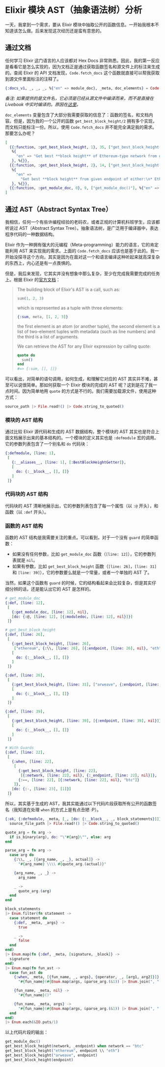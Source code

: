 # Elixir 模块 AST（抽象语法树）分析

一天，我拿到一个需求，要从 Elixir 模块中抽取公开的函数信息。一开始我根本不知道该怎么做。后来发现这次经历还是蛮有意思的。

## 通过文档

任何学习 Elixir 这门语言的人应该都对 Hex Docs 非常熟悉。因此，我的第一反应是看看它是怎么实现的，因为文档正是通过获取函数签名和源文件上的标注来生成的。查阅 Elixir 的 API 文档发现，`Code.fetch_docs` 这个函数就直接可以帮我获取到源文件里面标注的注释了。

```elixir
{:docs_v1, _, _, _, %{"en" => module_doc}, _meta, doc_elements} = Code.fetch_docs(module_or_path)
```

_备注: 如果提供的是文件名，它必须是已经从源文件中编译而来，而不是直接在 Livebook 中实时编译的。原因在[这里](https://elixirforum.com/t/what-is-the-module-name-compiled-in-livebook/49968/2?u=thinkingincrowd)。_

`doc_elements` 变量包含了大部分我需要获取的信息了：函数的签名，和文档内容。但是，因为我的一个公开的函数 `get_best_block_height/2` 拥有多个实现，而文档只能标注一份。所以，使用 `Code.fetch_docs` 并不能完全满足我的需求。那要怎么办呢？

```elixir
[
  {{:function, :get_best_block_height, 1}, 35, ["get_best_block_height(endpoint)"],
   %{
     "en" => "Get best **block height** of Ethereum-type network from given endpoint\n"
   }, %{}},
  {{:function, :get_best_block_height, 2}, 14, ["get_best_block_height(network, endpoint)"],
   %{
     "en" =>
       "Get best **block height** from given endpoint of either:\n* Ethereum\n* Arweave\n\nNot implemented for BTC yet\n"
   }, %{}},
  {{:function, :get_module_doc, 0}, 9, ["get_module_doc()"], %{"en" => "Get module doc\n"}, %{}}
]
```

## 通过 AST（Abstract Syntax Tree）

我相信，任何一个有些许编程经验的老码农，或者正规的计算机科班学生，应该都听说过 AST（Abstract Syntax Tree）。抽象语法树，是广泛用于编译器中，表达程序代码的一种数据结构。

Elixir 作为一种拥有强大的元编程（Meta-programming）能力的语言，它的肯定能利用 AST 来实现我的需求。上面的 `Code.fetch_docs` 应该也是基于此的。我一开始没探寻这个方向，其实是因为在面对这一个和语言编译这种听起来就高深复杂的东西上，内心还是有一点畏惧的。

但是，我后来发现，它其实并没有想象中那么复杂，至少在完成我需要完成的任务上。根据 Elixir 的[官方文档](https://hexdocs.pm/elixir/syntax-reference.html#the-elixir-ast)：

> The building block of Elixir's AST is a call, such as:
> 
> ```elixir
> sum(1, 2, 3)
> ```
> 
> which is represented as a tuple with three elements:
> 
> ```elixir
> {:sum, meta, [1, 2, 3]}
> ```
> 
> the first element is an atom (or another tuple), the second element is a list of two-element tuples with metadata (such as line numbers) and the third is a list of arguments.
> 
> We can retrieve the AST for any Elixir expression by calling quote:
> 
> ```elixir
> quote do
>   sum()
> end
> #=> {:sum, [], []}
> ```

可以看出，对简单的语句调用，如何生成，和理解它对应的 AST 其实并不难，甚至可以说很简单。那如何获取一个 Elixir 模块的完成的 AST 呢？这到是花了我一点时间。因为简单地用 `quote` 的方式是不行的。我们需要加载源文件，使用这种方式：

```elixir
source_path |> File.read!() |> Code.string_to_quoted()
```

### 模块的 AST 结构

通过比较 Elixir 源代码和生成的 AST 数据结构，整个模块的 AST 其实也是符合上面文档展示出来的基本结构的。一个模块的定义其实也是 `:defmodule` 宏的调用。它的参数列表包含了一个别名和 `do` 代码块：

```elixir
{:defmodule, [line: 1],
 [
   {:__aliases__, [line: 1], [:BestBlockHeightGetter]},
   [
     do: {:__block__, [], []}
   ]
 ]}
```

### 代码块的 AST 结构

代码块的 AST 清晰地展示出，它的参数列表包含了每一个属性（以 `:@` 开头），和函数（以 `:def` 开头）。

### 函数的 AST 结构

函数的 AST 结构是我需要关注的重点。可以看到，对于一个没有 `guard` 的简单函数：

* 如果没有任何参数，比如 `get_module_doc` 函数（`[line: 12]`），它的参数列表就是 `nil`。
* 如果有参数，比如 `get_best_block_height` 函数（`[line: 26]`，`[line: 31]` 和 `[line: 39]`），它的参数要么就是一个常量，或者一个单独的 AST 了。

当然，如果这个函数有 `guard` 的时候，它的结构看起来会比较复杂，但是其实仔细分辨的话，还是能认出它的 AST 是怎样的。

```elixir
# get_module_doc
{:def, [line: 12],
 [
   {:get_module_doc, [line: 12], nil},
   [do: {:@, [line: 12], [{:moduledoc, [line: 12], nil}]}]
 ]}

# get_best_block_height
{:def, [line: 26],
 [
   {:get_best_block_height, [line: 26],
    ["ethereum", {:\\, [line: 26], [{:endpoint, [line: 26], nil}, "eth"]}]},
   [
     do: {:__block__, [], []}
   ]
 ]}

{:def, [line: 26],
 [
   {:get_best_block_height, [line: 31], ["arweave", {:endpoint, [line: 26], nil}]},
   [
     do: {:__block__, [], []}
   ]
 ]}

{:def, [line: 39],
 [
   {:get_best_block_height, [line: 39], [{:endpoint, [line: 39], nil}]},
   [
     do: {:__block__, [], []}
   ]
 ]}

# With Guards
{:def, [line: 22],
 [
   {:when, [line: 22],
    [
      {:get_best_block_height, [line: 22],
       [{:network, [line: 22], nil}, {:_endpoint, [line: 22], nil}]},
      {:==, [line: 22], [{:network, [line: 22], nil}, "btc"]}
    ]},
   [do: {:-, [line: 23], [1]}]
 ]}
```

所以，其实基于生成的 AST，我其实能通过以下代码片段获取所有公开的函数签名（我知道在处理 `when` 的方式上是有点丑陋 :P）。

```elixir
{:ok, {:defmodule, _meta, [_, [do: {:__block__, _, block_statements}]]}} =
  source_file_path |> File.read!() |> Code.string_to_quoted()

quote_arg = fn arg ->
  if is_binary(arg), do: "\"#{arg}\"", else: arg
end

parse_arg = fn arg ->
  case arg do
    {:\\, _, [{arg_name, _, _}, actual]} ->
      "#{arg_name} \\\\ #{quote_arg.(actual)}"

    {arg_name, _, _} ->
      arg_name

    _ ->
      quote_arg.(arg)
  end
end

block_statements
|> Enum.filter(fn statement ->
  case statement do
    {:def, _meta, _args} ->
      true

    _ ->
      false
  end
end)
|> Enum.map(fn {:def, _meta, [signature, _block]} ->
  signature
end)
|> Enum.map(fn fun_ast ->
  case fun_ast do
    {:when, _meta, [{fun_name, _, args}, {operator, _, [arg1, arg2]}]} ->
      "#{fun_name}(#{Enum.map(args, &parse_arg.(&1)) |> Enum.join(", ")}) when #{parse_arg.(arg1)} #{operator} #{parse_arg.(arg2)}"

    {fun_name, _meta, nil} ->
      "#{fun_name}()"

    {fun_name, _meta, args} ->
      "#{fun_name}(#{Enum.map(args, &parse_arg.(&1)) |> Enum.join(", ")})"
  end
end)
|> Enum.each(&IO.puts/1)
```

以上代码片段的输出：

```elixir
get_module_doc()
get_best_block_height(network, _endpoint) when network == "btc"
get_best_block_height("ethereum", endpoint \\ "eth")
get_best_block_height("arweave", endpoint)
get_best_block_height(endpoint)
```
